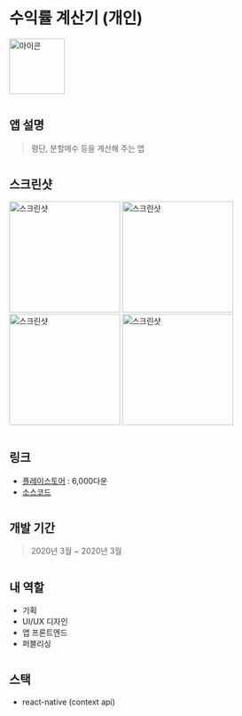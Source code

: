 # 수익률 계산기 (개인)
<img src="https://play-lh.googleusercontent.com/KBWNvkbdZPhGJPeaitWWN29C9ThOjwPQrUNlekE8aCaYJW11EivWpAFf1G5R2StKa5c=s180-rw" alt="아이콘" width="100" />

#

## 앱 설명
> 평단, 분할매수 등을 계산해 주는 앱

#

## 스크린샷
<div dir='ltr'>
    <img src="https://lh3.googleusercontent.com/3bmi8QRs2Hn0Gr3BgAmCmDB7pMxJSgR7KtTb6ntaYkfCHfnIMobW2roKjSvhx0o3-w=w1920-h969-rw" alt="스크린샷" width="200" />
    <img src="https://lh3.googleusercontent.com/USm1QnLVCVPOk4Dt-QskOsWYUHha7EXNxhpVKr7blEB5rZT67ZCIX9UYIpyJSgkxUg=w1920-h969-rw" alt="스크린샷" width="200" />
    <img src="https://lh3.googleusercontent.com/f4gkRAgWL9ksnhz0v-IcuVdfidjw-TZHMFej_7X-uL16v81lJ2GiWpzk9x97AFP15ZI=w1920-h969-rw" alt="스크린샷" width="200" />
    <img src="https://lh3.googleusercontent.com/0YOt4Lez_kKcDeiim9Fi39X0yhHQpK8B9NG7g_B2QT9rqvL2u2lv6fAGvhZUklraXySq=w1920-h969-rw" alt="스크린샷" width="200" />
</div>

#

## 링크
- [플레이스토어](https://play.google.com/store/apps/details?id=com.koreanthinker.stockcalculator) : 6,000다운
- [소스코드](https://github.com/KoreanThinker/profit_calculator)

#

## 개발 기간
> 2020년 3월 ~ 2020년 3월

#

## 내 역할
- 기획
- UI/UX 디자인
- 앱 프론트엔드
- 퍼블리싱

#

## 스택
- react-native (context api)